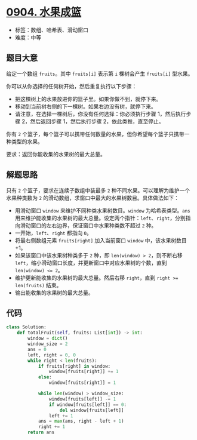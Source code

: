 # [0904. 水果成篮](https://leetcode-cn.com/problems/fruit-into-baskets/)

- 标签：数组、哈希表、滑动窗口
- 难度：中等

## 题目大意

给定一个数组 `fruits`。其中 `fruits[i]` 表示第 `i` 棵树会产生 `fruits[i]` 型水果。

你可以从你选择的任何树开始，然后重复执行以下步骤：

- 把这棵树上的水果放进你的篮子里。如果你做不到，就停下来。
- 移动到当前树右侧的下一棵树。如果右边没有树，就停下来。
- 请注意，在选择一棵树后，你没有任何选择：你必须执行步骤 1，然后执行步骤 2，然后返回步骤 1，然后执行步骤 2，依此类推，直至停止。

你有 `2` 个篮子，每个篮子可以携带任何数量的水果，但你希望每个篮子只携带一种类型的水果。

要求：返回你能收集的水果树的最大总量。

## 解题思路

只有 `2` 个篮子，要求在连续子数组中装最多 `2` 种不同水果。可以理解为维护一个水果种类数为 `2` 的滑动数组，求窗口中最大的水果树数目。具体做法如下：

- 用滑动窗口 `window` 来维护不同种类水果树数目。`window` 为哈希表类型。`ans` 用来维护能收集的水果树的最大总量。设定两个指针：`left`、`right`，分别指向滑动窗口的左右边界，保证窗口中水果种类数不超过 `2` 种。
- 一开始，`left`、`right` 都指向 `0`。
- 将最右侧数组元素 `fruits[right]` 加入当前窗口 `window` 中，该水果树数目 +1。
- 如果该窗口中该水果树种类多于 `2` 种，即 `len(window) > 2`，则不断右移 `left`，缩小滑动窗口长度，并更新窗口中对应水果树的个数，直到 `len(window) <= 2`。
- 维护更新能收集的水果树的最大总量。然后右移 `right`，直到 `right >= len(fruits)` 结束。
- 输出能收集的水果树的最大总量。

## 代码

```Python
class Solution:
    def totalFruit(self, fruits: List[int]) -> int:
        window = dict()
        window_size = 2
        ans = 0
        left, right = 0, 0
        while right < len(fruits):
            if fruits[right] in window:
                window[fruits[right]] += 1
            else:
                window[fruits[right]] = 1

            while len(window) > window_size:
                window[fruits[left]] -= 1
                if window[fruits[left]] == 0:
                    del window[fruits[left]]
                left += 1
            ans = max(ans, right - left + 1)
            right += 1
        return ans
```

